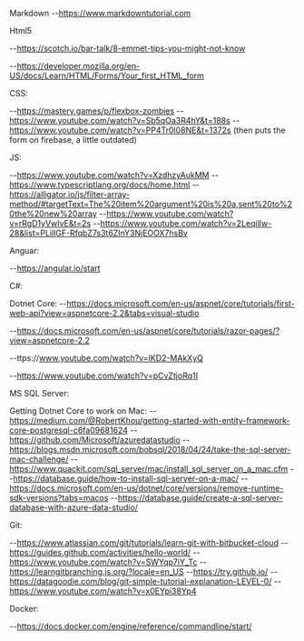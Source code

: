 Markdown
--https://www.markdowntutorial.com

Html5

--https://scotch.io/bar-talk/8-emmet-tips-you-might-not-know

--https://developer.mozilla.org/en-US/docs/Learn/HTML/Forms/Your_first_HTML_form

CSS:

--https://mastery.games/p/flexbox-zombies
--https://www.youtube.com/watch?v=Sb5qOa3R4hY&t=188s
--https://www.youtube.com/watch?v=PP4Tr0l08NE&t=1372s (then puts the form on firebase, a little outdated)

JS:

--https://www.youtube.com/watch?v=XzdhzyAukMM
--https://www.typescriptlang.org/docs/home.html
--https://alligator.io/js/filter-array-method/#targetText=The%20item%20argument%20is%20a,sent%20to%20the%20new%20array
--https://www.youtube.com/watch?v=rRgD1yVwIvE&t=2s
--https://www.youtube.com/watch?v=2LeqilIw-28&list=PLillGF-RfqbZ7s3t6ZInY3NjEOOX7hsBv

Anguar:

--https://angular.io/start

C#:

Dotnet Core:
--https://docs.microsoft.com/en-us/aspnet/core/tutorials/first-web-api?view=aspnetcore-2.2&tabs=visual-studio

--https://docs.microsoft.com/en-us/aspnet/core/tutorials/razor-pages/?view=aspnetcore-2.2

--ttps://www.youtube.com/watch?v=IKD2-MAkXyQ

--https://www.youtube.com/watch?v=pCvZtjoRq1I

MS SQL Server:

Getting Dotnet Core to work on Mac:
--https://medium.com/@RobertKhou/getting-started-with-entity-framework-core-postgresql-c6fa09681624
--https://github.com/Microsoft/azuredatastudio
--https://blogs.msdn.microsoft.com/bobsql/2018/04/24/take-the-sql-server-mac-challenge/
--https://www.quackit.com/sql_server/mac/install_sql_server_on_a_mac.cfm
--https://database.guide/how-to-install-sql-server-on-a-mac/
--https://docs.microsoft.com/en-us/dotnet/core/versions/remove-runtime-sdk-versions?tabs=macos
--https://database.guide/create-a-sql-server-database-with-azure-data-studio/

Git:

--https://www.atlassian.com/git/tutorials/learn-git-with-bitbucket-cloud
--https://guides.github.com/activities/hello-world/
--https://www.youtube.com/watch?v=SWYqp7iY_Tc
--https://learngitbranching.js.org/?locale=en_US
--https://try.github.io/
--https://datagoodie.com/blog/git-simple-tutorial-explanation-LEVEL-0/
--https://www.youtube.com/watch?v=x0EYpi38Yp4

Docker:

--https://docs.docker.com/engine/reference/commandline/start/
